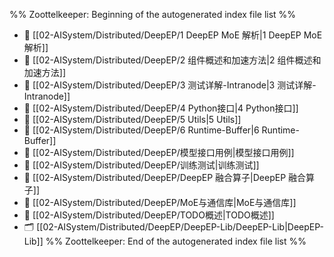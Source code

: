 %% Zoottelkeeper: Beginning of the autogenerated index file list  %%
- 📄 [[02-AISystem/Distributed/DeepEP/1 DeepEP MoE 解析|1 DeepEP MoE 解析]]
- 📄 [[02-AISystem/Distributed/DeepEP/2 组件概述和加速方法|2 组件概述和加速方法]]
- 📄 [[02-AISystem/Distributed/DeepEP/3 测试详解-Intranode|3 测试详解-Intranode]]
- 📄 [[02-AISystem/Distributed/DeepEP/4 Python接口|4 Python接口]]
- 📄 [[02-AISystem/Distributed/DeepEP/5 Utils|5 Utils]]
- 📄 [[02-AISystem/Distributed/DeepEP/6 Runtime-Buffer|6 Runtime-Buffer]]
- 📄 [[02-AISystem/Distributed/DeepEP/模型接口用例|模型接口用例]]
- 📄 [[02-AISystem/Distributed/DeepEP/训练测试|训练测试]]
- 📄 [[02-AISystem/Distributed/DeepEP/DeepEP 融合算子|DeepEP 融合算子]]
- 📄 [[02-AISystem/Distributed/DeepEP/MoE与通信库|MoE与通信库]]
- 📄 [[02-AISystem/Distributed/DeepEP/TODO概述|TODO概述]]
- 🗂️ [[02-AISystem/Distributed/DeepEP/DeepEP-Lib/DeepEP-Lib|DeepEP-Lib]]
%% Zoottelkeeper: End of the autogenerated index file list  %%
